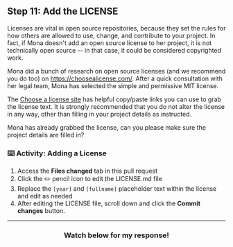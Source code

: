 ## Step 11: Add the LICENSE

Licenses are vital in open source repositories, because they set the rules for how others are allowed to use, change, and contribute to your project. In fact, if Mona doesn't add an open source license to her project, it is not technically open source -- in that case, it could be considered copyrighted work.

Mona did a bunch of research on open source licenses (and we recommend you do too) on https://choosealicense.com/. After a quick consultation with her legal team, Mona has selected the simple and permissive MIT license.

The [Choose a license site](https://choosealicense.com/) has helpful copy/paste links you can use to grab the license text. It is strongly recommended that you do not alter the license in any way, other than filling in your project details as instructed.

Mona has already grabbed the license, can you please make sure the project details are filled in?

### :keyboard: Activity: Adding a License

1. Access the **Files changed** tab in this pull request
1. Click the :pencil2: pencil icon to edit the LICENSE.md file
1. Replace the `[year]` and `[fullname]` placeholder text within the license and edit as needed
1. After editing the LICENSE file, scroll down and click the **Commit changes** button.

<hr>
<h3 align="center">Watch below for my response!</h3>
